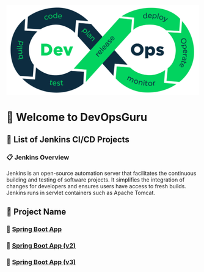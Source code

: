 ![DevOpsGuru Banner](https://github.com/Cancerian786/CICD-Project/blob/main/Favicon/cicd.png)

# 🎉 Welcome to DevOpsGuru

## 🌟 List of Jenkins CI/CD Projects

### 📋 Jenkins Overview

Jenkins is an open-source automation server that facilitates the continuous building and testing of software projects. It simplifies the integration of changes for developers and ensures users have access to fresh builds. Jenkins runs in servlet containers such as Apache Tomcat.

## 📂 Project Name

### 🚀 [Spring Boot App](https://github.com/Cancerian786/CICD-Project/tree/main/spring-Boot-App)

### 🚀 [Spring Boot App (v2)](<https://github.com/Cancerian786/CICD-Project/tree/main/spring-boot-App%20(v2)>)

### 🚀 [Spring Boot App (v3)](<https://github.com/Cancerian786/CICD-Project/tree/main/spring-boot-App%20(v3)>)
